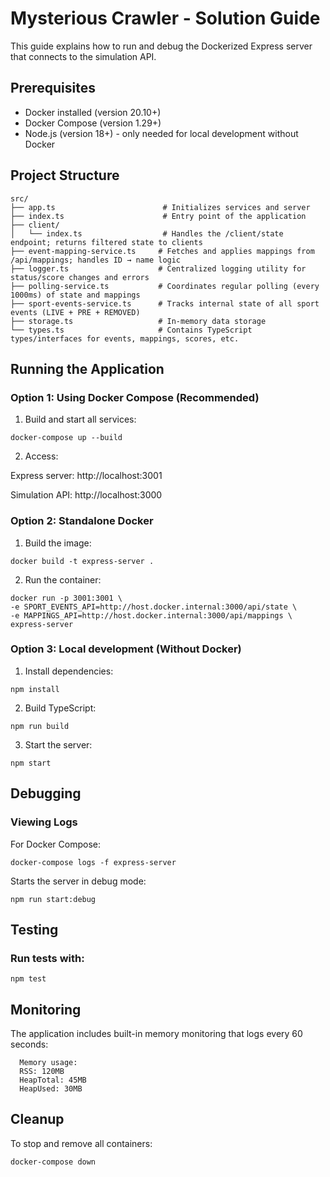 # Mysterious Crawler - Solution Guide

This guide explains how to run and debug the Dockerized Express server that connects to the simulation API.

## Prerequisites
- Docker installed (version 20.10+)
- Docker Compose (version 1.29+)
- Node.js (version 18+) - only needed for local development without Docker

## Project Structure
```
src/
├── app.ts                        # Initializes services and server
├── index.ts                      # Entry point of the application
├── client/
│   └── index.ts                  # Handles the /client/state endpoint; returns filtered state to clients
├── event-mapping-service.ts     # Fetches and applies mappings from /api/mappings; handles ID → name logic
├── logger.ts                    # Centralized logging utility for status/score changes and errors
├── polling-service.ts           # Coordinates regular polling (every 1000ms) of state and mappings
├── sport-events-service.ts      # Tracks internal state of all sport events (LIVE + PRE + REMOVED)
├── storage.ts                   # In-memory data storage
└── types.ts                     # Contains TypeScript types/interfaces for events, mappings, scores, etc.
```
## Running the Application

### Option 1: Using Docker Compose (Recommended)

1. Build and start all services:

```shell
docker-compose up --build
```

2. Access:

Express server: http://localhost:3001

Simulation API: http://localhost:3000


### Option 2: Standalone Docker

1. Build the image:

```shell
docker build -t express-server .
```


2. Run the container:

```shell
docker run -p 3001:3001 \
-e SPORT_EVENTS_API=http://host.docker.internal:3000/api/state \
-e MAPPINGS_API=http://host.docker.internal:3000/api/mappings \
express-server
```


### Option 3: Local development (Without Docker)
1. Install dependencies:

```shell
npm install
```

2. Build TypeScript:

```shell
npm run build
```

3. Start the server:

```shell
npm start
```

## Debugging 

### Viewing Logs

For Docker Compose:

```shell
docker-compose logs -f express-server
```

Starts the server in debug mode:

```shell
npm run start:debug
```


## Testing 

### Run tests with:

```shell
npm test
```

## Monitoring

The application includes built-in memory monitoring that logs every 60 seconds:

```
  Memory usage:
  RSS: 120MB
  HeapTotal: 45MB
  HeapUsed: 30MB
```


## Cleanup

To stop and remove all containers:

```shell
docker-compose down
```


